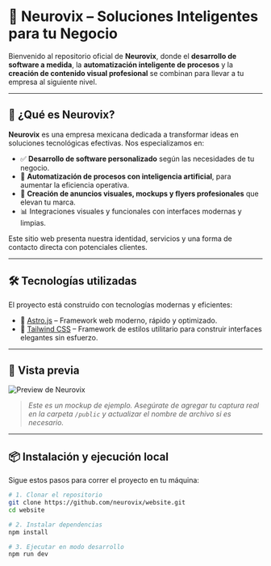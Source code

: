 # 🧠 Neurovix – Soluciones Inteligentes para tu Negocio

Bienvenido al repositorio oficial de **Neurovix**, donde el **desarrollo de software a medida**, la **automatización inteligente de procesos** y la **creación de contenido visual profesional** se combinan para llevar a tu empresa al siguiente nivel.

---

## 🚀 ¿Qué es Neurovix?

**Neurovix** es una empresa mexicana dedicada a transformar ideas en soluciones tecnológicas efectivas. Nos especializamos en:

- ✅ **Desarrollo de software personalizado** según las necesidades de tu negocio.
- 🤖 **Automatización de procesos con inteligencia artificial**, para aumentar la eficiencia operativa.
- 🎨 **Creación de anuncios visuales, mockups y flyers profesionales** que elevan tu marca.
- 📊 Integraciones visuales y funcionales con interfaces modernas y limpias.

Este sitio web presenta nuestra identidad, servicios y una forma de contacto directa con potenciales clientes.

---

## 🛠️ Tecnologías utilizadas

El proyecto está construido con tecnologías modernas y eficientes:

- 🌟 [Astro.js](https://astro.build/) – Framework web moderno, rápido y optimizado.
- 💨 [Tailwind CSS](https://tailwindcss.com/) – Framework de estilos utilitario para construir interfaces elegantes sin esfuerzo.

---

## 📸 Vista previa

![Preview de Neurovix](./public/preview.png)

> *Este es un mockup de ejemplo. Asegúrate de agregar tu captura real en la carpeta `/public` y actualizar el nombre de archivo si es necesario.*

---

## 📦 Instalación y ejecución local

Sigue estos pasos para correr el proyecto en tu máquina:

```bash
# 1. Clonar el repositorio
git clone https://github.com/neurovix/website.git
cd website

# 2. Instalar dependencias
npm install

# 3. Ejecutar en modo desarrollo
npm run dev
